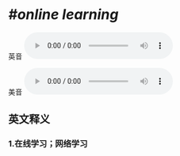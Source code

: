 # ***\#online learning*** 
英音
<audio src="./media/online learning 1_AAC.aac" controls="controls"></audio>

美音
<audio src="./media/online learning2_AAC.aac" controls="controls"></audio>



  

英文释义
---
### 1.**在线学习；网络学习**  


